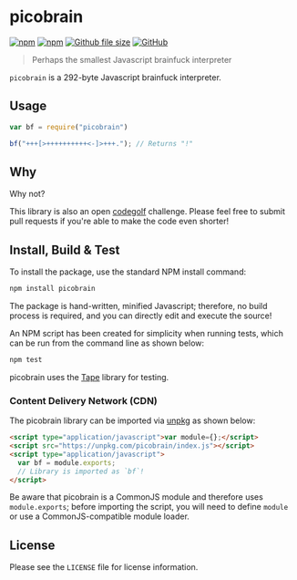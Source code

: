 [github-index-url]: https://github.com/mgthomas99/picobrain/blob/master/index.js
[github-license-url]: https://github.com/mgthomas99/picobrain/blob/master/LICENSE
[github-repository-url]: https://github.com/mgthomas99/picobrain
[github-license-shield-url]: https://img.shields.io/github/license/mgthomas99/picobrain.svg?style=flat-square
[github-size-shield-url]: https://img.shields.io/github/size/mgthomas99/picobrain/index.js.svg?style=flat-square
[npm-package-url]: https://www.npmjs.com/package/picobrain
[npm-downloads-shield-url]: https://img.shields.io/npm/dt/picobrain.svg?style=flat-square
[npm-version-shield-url]: https://img.shields.io/npm/v/picobrain.svg?style=flat-square

# picobrain

[![npm][npm-version-shield-url]][npm-package-url]
[![npm][npm-downloads-shield-url]][npm-package-url]
[![Github file size][github-size-shield-url]][github-index-url]
[![GitHub][github-license-shield-url]][github-license-url]

> Perhaps the smallest Javascript brainfuck interpreter

`picobrain` is a 292-byte Javascript brainfuck interpreter.

## Usage

```js
var bf = require("picobrain")

bf("+++[>++++++++++<-]>+++."); // Returns "!"
```

## Why

Why not?

This library is also an open [codegolf](https://en.wikipedia.org/wiki/Code_golf)
challenge. Please feel free to submit pull requests if you're able to make the
code even shorter!

## Install, Build & Test

To install the package, use the standard NPM install command:

```sh
npm install picobrain
```

The package is hand-written, minified Javascript; therefore, no build process is
required, and you can directly edit and execute the source!

An NPM script has been created for simplicity when running tests, which can be
run from the command line as shown below:

```sh
npm test
```

picobrain uses the [Tape](https://www.npmjs.com/package/tape) library for
testing.

### Content Delivery Network (CDN)

The picobrain library can be imported via [unpkg](https://unpkg.com/) as shown
below:

```html
<script type="application/javascript">var module={};</script>
<script src="https://unpkg.com/picobrain/index.js"></script>
<script type="application/javascript">
  var bf = module.exports;
  // Library is imported as `bf`!
</script>
```

Be aware that picobrain is a CommonJS module and therefore uses
`module.exports`; before importing the script, you will need to define `module`
or use a CommonJS-compatible module loader.

## License

Please see the `LICENSE` file for license information.

